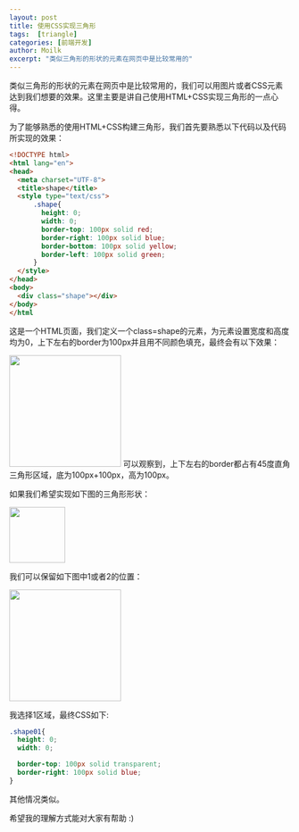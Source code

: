 ```yaml
---
layout: post
title: 使用CSS实现三角形
tags:  [triangle]
categories: [前端开发]
author: Moilk
excerpt: "类似三角形的形状的元素在网页中是比较常用的"
---
```


类似三角形的形状的元素在网页中是比较常用的，我们可以用图片或者CSS元素达到我们想要的效果。这里主要是讲自己使用HTML+CSS实现三角形的一点心得。

为了能够熟悉的使用HTML+CSS构建三角形，我们首先要熟悉以下代码以及代码所实现的效果：

```html
<!DOCTYPE html>
<html lang="en">
<head>
  <meta charset="UTF-8">
  <title>shape</title>
  <style type="text/css">
      .shape{
        height: 0;
        width: 0;
        border-top: 100px solid red;
        border-right: 100px solid blue;
        border-bottom: 100px solid yellow;
        border-left: 100px solid green;
      }
  </style>
</head>
<body>
  <div class="shape"></div>
</body>
</html
```
这是一个HTML页面，我们定义一个class=shape的元素，为元素设置宽度和高度均为0，上下左右的border为100px并且用不同颜色填充，最终会有以下效果：

<img src="http://7xlgu7.com1.z0.glb.clouddn.com/shape_01.png" style="width:200px">
可以观察到，上下左右的border都占有45度直角三角形区域，底为100px+100px，高为100px。

如果我们希望实现如下图的三角形形状：

<img src="http://7xlgu7.com1.z0.glb.clouddn.com/shape_02.jpg" style="width:100px">

我们可以保留如下图中1或者2的位置：

<img src="http://7xlgu7.com1.z0.glb.clouddn.com/shape_03.jpg" style="width:200px">

我选择1区域，最终CSS如下:

```css
.shape01{
  height: 0;
  width: 0;

  border-top: 100px solid transparent;
  border-right: 100px solid blue;
}
```
其他情况类似。

希望我的理解方式能对大家有帮助 :)
